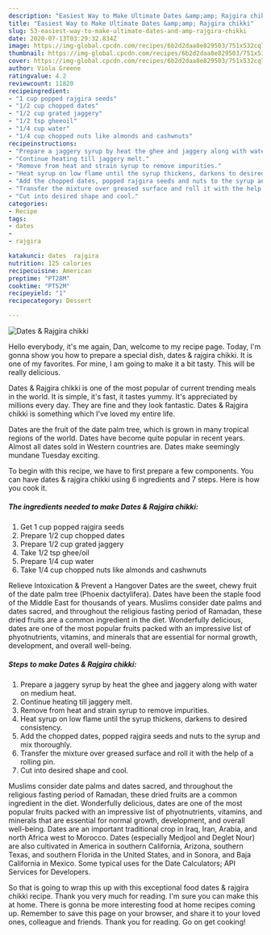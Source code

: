 ```yaml
---
description: "Easiest Way to Make Ultimate Dates &amp;amp; Rajgira chikki"
title: "Easiest Way to Make Ultimate Dates &amp;amp; Rajgira chikki"
slug: 53-easiest-way-to-make-ultimate-dates-and-amp-rajgira-chikki
date: 2020-07-13T03:29:32.834Z
image: https://img-global.cpcdn.com/recipes/6b2d2daa8e829503/751x532cq70/dates-rajgira-chikki-recipe-main-photo.jpg
thumbnail: https://img-global.cpcdn.com/recipes/6b2d2daa8e829503/751x532cq70/dates-rajgira-chikki-recipe-main-photo.jpg
cover: https://img-global.cpcdn.com/recipes/6b2d2daa8e829503/751x532cq70/dates-rajgira-chikki-recipe-main-photo.jpg
author: Viola Greene
ratingvalue: 4.2
reviewcount: 11820
recipeingredient:
- "1 cup popped rajgira seeds"
- "1/2 cup chopped dates"
- "1/2 cup grated jaggery"
- "1/2 tsp gheeoil"
- "1/4 cup water"
- "1/4 cup chopped nuts like almonds and cashwnuts"
recipeinstructions:
- "Prepare a jaggery syrup by heat the ghee and jaggery along with water on medium heat."
- "Continue heating till jaggery melt."
- "Remove from heat and strain syrup to remove impurities."
- "Heat syrup on low flame until the syrup thickens, darkens to desired consistency."
- "Add the chopped dates, popped rajgira seeds and nuts to the syrup and mix thoroughly."
- "Transfer the mixture over greased surface and roll it with the help of a rolling pin."
- "Cut into desired shape and cool."
categories:
- Recipe
tags:
- dates
- 
- rajgira

katakunci: dates  rajgira 
nutrition: 125 calories
recipecuisine: American
preptime: "PT28M"
cooktime: "PT52M"
recipeyield: "1"
recipecategory: Dessert

---
```



![Dates &amp; Rajgira chikki](https://img-global.cpcdn.com/recipes/6b2d2daa8e829503/751x532cq70/dates-rajgira-chikki-recipe-main-photo.jpg)

Hello everybody, it's me again, Dan, welcome to my recipe page. Today, I'm gonna show you how to prepare a special dish, dates &amp; rajgira chikki. It is one of my favorites. For mine, I am going to make it a bit tasty. This will be really delicious.

Dates &amp; Rajgira chikki is one of the most popular of current trending meals in the world. It is simple, it's fast, it tastes yummy. It's appreciated by millions every day. They are fine and they look fantastic. Dates &amp; Rajgira chikki is something which I've loved my entire life.

Dates are the fruit of the date palm tree, which is grown in many tropical regions of the world. Dates have become quite popular in recent years. Almost all dates sold in Western countries are. Dates make seemingly mundane Tuesday exciting.


To begin with this recipe, we have to first prepare a few components. You can have dates &amp; rajgira chikki using 6 ingredients and 7 steps. Here is how you cook it.

<!--inarticleads1-->

##### The ingredients needed to make Dates &amp; Rajgira chikki:

1. Get 1 cup popped rajgira seeds
1. Prepare 1/2 cup chopped dates
1. Prepare 1/2 cup grated jaggery
1. Take 1/2 tsp ghee/oil
1. Prepare 1/4 cup water
1. Take 1/4 cup chopped nuts like almonds and cashwnuts


Relieve Intoxication &amp; Prevent a Hangover Dates are the sweet, chewy fruit of the date palm tree (Phoenix dactylifera). Dates have been the staple food of the Middle East for thousands of years. Muslims consider date palms and dates sacred, and throughout the religious fasting period of Ramadan, these dried fruits are a common ingredient in the diet. Wonderfully delicious, dates are one of the most popular fruits packed with an impressive list of phyotnutrients, vitamins, and minerals that are essential for normal growth, development, and overall well-being. 

<!--inarticleads2-->

##### Steps to make Dates &amp; Rajgira chikki:

1. Prepare a jaggery syrup by heat the ghee and jaggery along with water on medium heat.
1. Continue heating till jaggery melt.
1. Remove from heat and strain syrup to remove impurities.
1. Heat syrup on low flame until the syrup thickens, darkens to desired consistency.
1. Add the chopped dates, popped rajgira seeds and nuts to the syrup and mix thoroughly.
1. Transfer the mixture over greased surface and roll it with the help of a rolling pin.
1. Cut into desired shape and cool.


Muslims consider date palms and dates sacred, and throughout the religious fasting period of Ramadan, these dried fruits are a common ingredient in the diet. Wonderfully delicious, dates are one of the most popular fruits packed with an impressive list of phyotnutrients, vitamins, and minerals that are essential for normal growth, development, and overall well-being. Dates are an important traditional crop in Iraq, Iran, Arabia, and north Africa west to Morocco. Dates (especially Medjool and Deglet Nour) are also cultivated in America in southern California, Arizona, southern Texas, and southern Florida in the United States, and in Sonora, and Baja California in Mexico. Some typical uses for the Date Calculators; API Services for Developers. 

So that is going to wrap this up with this exceptional food dates &amp; rajgira chikki recipe. Thank you very much for reading. I'm sure you can make this at home. There is gonna be more interesting food at home recipes coming up. Remember to save this page on your browser, and share it to your loved ones, colleague and friends. Thank you for reading. Go on get cooking!
